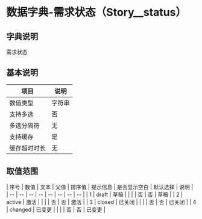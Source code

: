 # 数据字典-需求状态（Story__status）
## 字典说明
需求状态

## 基本说明
| 项目 | 说明 |
| -- | -- |
| 数值类型 | 字符串 |
| 支持多选 | 否 |
| 多选分隔符 | 无 |
| 支持缓存 | 是 |
| 缓存超时时长 | 无 |

## 取值范围
| 序号 | 数值 | 文本 | 父值 | 排序值 | 提示信息 | 是否显示空白 | 默认选择 | 说明 |
| -- | -- | -- | -- | -- | -- | -- | -- |
| 1 | draft | 草稿 |  |  |  | 否 | 否 | 草稿 |
| 2 | active | 激活 |  |  |  | 否 | 否 | 激活 |
| 3 | closed | 已关闭 |  |  |  | 否 | 否 | 已关闭 |
| 4 | changed | 已变更 |  |  |  | 否 | 否 | 已变更 |

